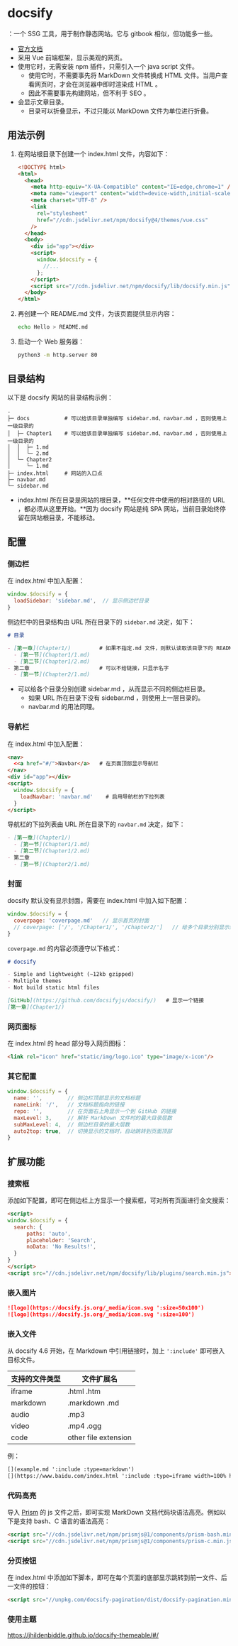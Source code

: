 # docsify

：一个 SSG 工具，用于制作静态网站。它与 gitbook 相似，但功能多一些。
- [官方文档](https://docsify.js.org/)
- 采用 Vue 前端框架，显示美观的网页。
- 使用它时，无需安装 npm 插件，只需引入一个 java script 文件。
  - 使用它时，不需要事先将 MarkDown 文件转换成 HTML 文件。当用户查看网页时，才会在浏览器中即时渲染成 HTML 。
  - 因此不需要事先构建网站，但不利于 SEO 。
- 会显示文章目录。
  - 目录可以折叠显示，不过只能以 MarkDown 文件为单位进行折叠。

## 用法示例

1. 在网站根目录下创建一个 index.html 文件，内容如下：
    ```html
    <!DOCTYPE html>
    <html>
      <head>
        <meta http-equiv="X-UA-Compatible" content="IE=edge,chrome=1" />
        <meta name="viewport" content="width=device-width,initial-scale=1" />
        <meta charset="UTF-8" />
        <link
          rel="stylesheet"
          href="//cdn.jsdelivr.net/npm/docsify@4/themes/vue.css"
        />
      </head>
      <body>
        <div id="app"></div>
        <script>
          window.$docsify = {
            //...
          };
        </script>
        <script src="//cdn.jsdelivr.net/npm/docsify/lib/docsify.min.js"></script>
      </body>
    </html>
    ```

2. 再创建一个 README.md 文件，为该页面提供显示内容：
    ```sh
    echo Hello > README.md
    ```
3. 启动一个 Web 服务器：
    ```sh
    python3 -m http.server 80
    ```

## 目录结构

以下是 docsify 网站的目录结构示例：
```
.
├─ docs           # 可以给该目录单独编写 sidebar.md、navbar.md ，否则使用上一级目录的
│  ├─ Chapter1    # 可以给该目录单独编写 sidebar.md、navbar.md ，否则使用上一级目录的
│  │  ├─ 1.md
│  │  └─ 2.md
│  └─ Chapter2
│     └─ 1.md
├─ index.html     # 网站的入口点
├─ navbar.md
└─ sidebar.md
```
- index.html 所在目录是网站的根目录，**任何文件中使用的相对路径的 URL ，都必须从这里开始。**因为 docsify 网站是纯 SPA 网站，当前目录始终停留在网站根目录，不能移动。

## 配置

### 侧边栏

在 index.html 中加入配置：
```js
window.$docsify = {
  loadSidebar: 'sidebar.md',  // 显示侧边栏目录
}
```

侧边栏中的目录结构由 URL 所在目录下的 `sidebar.md` 决定，如下：
```markdown
# 目录

- [第一章](Chapter1/)         # 如果不指定.md 文件，则默认读取该目录下的 README.md
  - [第一节](Chapter1/1.md)
  - [第二节](Chapter1/2.md)
- 第二章                      # 可以不给链接，只显示名字
  - [第一节](Chapter2/1.md)
```
- 可以给各个目录分别创建 sidebar.md ，从而显示不同的侧边栏目录。
  - 如果 URL 所在目录下没有 sidebar.md ，则使用上一层目录的。
  - navbar.md 的用法同理。

### 导航栏

在 index.html 中加入配置：
```html
<nav>
  <<a href="#/">Navbar</a>   # 在页面顶部显示导航栏
</nav>
<div id="app"></div>
<script>
  window.$docsify = {
    loadNavbar: 'navbar.md'    # 启用导航栏的下拉列表
  }
</script>
```

导航栏的下拉列表由 URL 所在目录下的 `navbar.md` 决定，如下：
```markdown
- [第一章](Chapter1/)
  - [第一节](Chapter1/1.md)
  - [第二节](Chapter1/2.md)
- 第二章
  - [第一节](Chapter2/1.md)
```

### 封面

docsify 默认没有显示封面，需要在 index.html 中加入如下配置：
```js
window.$docsify = {
  coverpage: 'coverpage.md'   // 显示首页的封面
  // coverpage: ['/', '/Chapter1/', '/Chapter2/']   // 给多个目录分别显示封面
}
```

`coverpage.md` 的内容必须遵守以下格式：
```markdown
# docsify

- Simple and lightweight (~12kb gzipped)
- Multiple themes
- Not build static html files

[GitHub](https://github.com/docsifyjs/docsify/)   # 显示一个链接
[第一章](Chapter1/)
```

### 网页图标

在 index.html 的 head 部分导入网页图标：
```html
<link rel="icon" href="static/img/logo.ico" type="image/x-icon"/>
```

### 其它配置

```js
window.$docsify = {
  name: '',        // 侧边栏顶部显示的文档标题
  nameLink: '/',   // 文档标题指向的链接
  repo: '',        // 在页面右上角显示一个到 GitHub 的链接
  maxLevel: 3,     // 解析 MarkDown 文件时的最大目录层数
  subMaxLevel: 4,  // 侧边栏目录的最大层数
  auto2top: true,  // 切换显示的文档时，自动跳转到页面顶部
}
```

## 扩展功能

### 搜索框

添加如下配置，即可在侧边栏上方显示一个搜索框，可对所有页面进行全文搜索：
```html
<script>
window.$docsify = {
  search: {
      paths: 'auto',
      placeholder: 'Search',
      noData: 'No Results!',
  }
}
</script>
<script src="//cdn.jsdelivr.net/npm/docsify/lib/plugins/search.min.js"></script>
```

### 嵌入图片

```markdown
![logo](https://docsify.js.org/_media/icon.svg ':size=50x100')
![logo](https://docsify.js.org/_media/icon.svg ':size=100')
```

### 嵌入文件

从 docsify 4.6 开始，在 Markdown 中引用链接时，加上 `':include'` 即可嵌入目标文件。

支持的文件类型|文件扩展名
-|-
iframe  |.html .htm
markdown|.markdown .md
audio   |.mp3
video   |.mp4 .ogg
code    |other file extension

例：

```markdown
[](example.md ':include :type=markdown')
[](https://www.baidu.com/index.html ':include :type=iframe width=100% height=400px')
```

### 代码高亮

导入 [Prism](https://prismjs.com/) 的 js 文件之后，即可实现 MarkDown 文档代码块语法高亮。例如以下是支持 bash、C 语言的语法高亮：

```html
<script src="//cdn.jsdelivr.net/npm/prismjs@1/components/prism-bash.min.js"></script>
<script src="//cdn.jsdelivr.net/npm/prismjs@1/components/prism-c.min.js"></script>
```

### 分页按钮

在 index.html 中添加如下脚本，即可在每个页面的底部显示跳转到前一文件、后一文件的按钮：

```markdown
<script src="//unpkg.com/docsify-pagination/dist/docsify-pagination.min.js"></script>
```

### 使用主题

<https://jhildenbiddle.github.io/docsify-themeable/#/>

